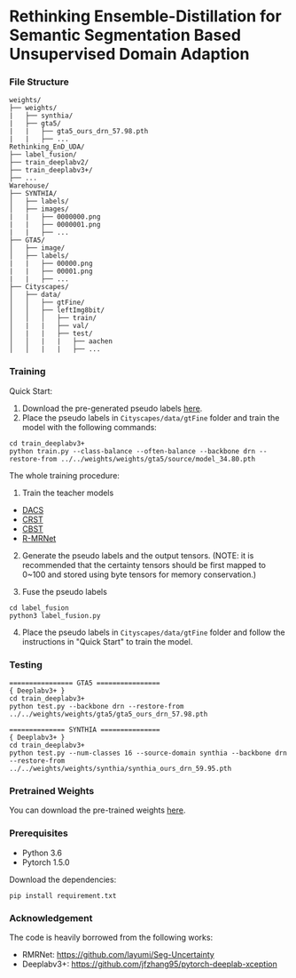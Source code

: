 # Rethinking Ensemble-Distillation for Semantic Segmentation Based Unsupervised Domain Adaption

### File Structure
```
weights/
├── weights/
|   ├── synthia/
|   ├── gta5/
|   |   ├── gta5_ours_drn_57.98.pth
|   |   ├── ...
Rethinking_EnD_UDA/
├── label_fusion/
├── train_deeplabv2/
├── train_deeplabv3+/
├── ...
Warehouse/
├── SYNTHIA/
│   ├── labels/
│   ├── images/
|   |   ├── 0000000.png
|   |   ├── 0000001.png
|   |   ├── ...
├── GTA5/
│   ├── image/
│   ├── labels/
|   |   ├── 00000.png
|   |   ├── 00001.png
|   |   ├── ...
├── Cityscapes/
│   ├── data/
│   │   ├── gtFine/
│   │   ├── leftImg8bit/
│   │   │   ├── train/
│   |   |   ├── val/
│   |   |   ├── test/
│   │   |   |   ├── aachen
│   │   |   |   ├── ...
```
### Training
Quick Start:
1. Download the pre-generated pseudo labels [here](https://drive.google.com/drive/folders/1NjMDpjH6ESN9Nb9m9d48LLctvDsQn-uV?usp=sharing).
2. Place the pseudo labels in `Cityscapes/data/gtFine` folder and train the model with the following commands:
```
cd train_deeplabv3+
python train.py --class-balance --often-balance --backbone drn --restore-from ../../weights/weights/gta5/source/model_34.80.pth
```

The whole training procedure:
1. Train the teacher models
  - [DACS](https://github.com/vikolss/DACS)
  - [CRST](https://github.com/yzou2/CRST)
  - [CBST](https://github.com/yzou2/CBST)
  - [R-MRNet](https://github.com/layumi/Seg-Uncertainty)
2. Generate the pseudo labels and the output tensors. (NOTE: it is recommended that the certainty tensors should be first mapped to 0~100 and stored using byte tensors for memory conservation.)

3. Fuse the pseudo labels
```
cd label_fusion
python3 label_fusion.py
```
4. Place the pseudo labels in `Cityscapes/data/gtFine` folder and follow the instructions in "Quick Start" to train the model.

### Testing
```
================ GTA5 ================
{ Deeplabv3+ }
cd train_deeplabv3+
python test.py --backbone drn --restore-from ../../weights/weights/gta5/gta5_ours_drn_57.98.pth

============== SYNTHIA ===============
{ Deeplabv3+ }
cd train_deeplabv3+
python test.py --num-classes 16 --source-domain synthia --backbone drn --restore-from ../../weights/weights/synthia/synthia_ours_drn_59.95.pth
```

### Pretrained Weights
You can download the pre-trained weights [here](https://drive.google.com/drive/folders/18OFsUlhPvYdKyiSGoLbRIgbpzK4OOX2c?usp=sharing).

### Prerequisites
- Python 3.6
- Pytorch 1.5.0

Download the dependencies:
```
pip install requirement.txt
```


### Acknowledgement
The code is heavily borrowed from the following works:
- RMRNet: https://github.com/layumi/Seg-Uncertainty
- Deeplabv3+: https://github.com/jfzhang95/pytorch-deeplab-xception
